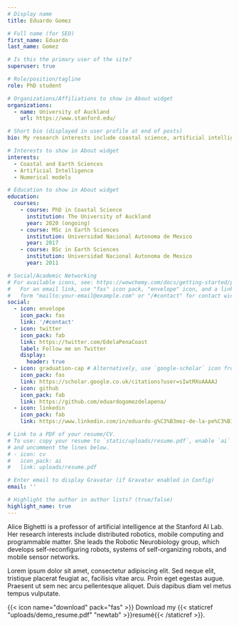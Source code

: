 ```yaml
---
# Display name
title: Eduardo Gomez

# Full name (for SEO)
first_name: Eduardo
last_name: Gomez

# Is this the primary user of the site?
superuser: true

# Role/position/tagline
role: PhD student 

# Organizations/Affiliations to show in About widget
organizations:
  - name: University of Auckland
    url: https://www.stanford.edu/

# Short bio (displayed in user profile at end of posts)
bio: My research interests include coastal science, artificial intelligence, and numerical models.

# Interests to show in About widget
interests:
  - Coastal and Earth Sciences
  - Artificial Intelligence  
  - Numerical models

# Education to show in About widget
education:
  courses:
    - course: PhD in Coastal Science
      institution: The University of Auckland
      year: 2020 (ongoing)
    - course: MSc in Earth Sciences
      institution: Universidad Nacional Autonoma de Mexico
      year: 2017
    - course: BSc in Earth Sciences
      institution: Universidad Nacional Autonoma de Mexico
      year: 2011

# Social/Academic Networking
# For available icons, see: https://wowchemy.com/docs/getting-started/page-builder/#icons
#   For an email link, use "fas" icon pack, "envelope" icon, and a link in the
#   form "mailto:your-email@example.com" or "/#contact" for contact widget.
social:
  - icon: envelope
    icon_pack: fas
    link: '/#contact'
  - icon: twitter
    icon_pack: fab
    link: https://twitter.com/EdelaPenaCoast
    label: Follow me on Twitter
    display:
      header: true
  - icon: graduation-cap # Alternatively, use `google-scholar` icon from `ai` icon pack
    icon_pack: fas
    link: https://scholar.google.co.uk/citations?user=sIwtMXoAAAAJ
  - icon: github
    icon_pack: fab
    link: https://github.com/eduardogomezdelapena/
  - icon: linkedin
    icon_pack: fab
    link: https://www.linkedin.com/in/eduardo-g%C3%B3mez-de-la-pe%C3%B1a-21841a154/

# Link to a PDF of your resume/CV.
# To use: copy your resume to `static/uploads/resume.pdf`, enable `ai` icons in `params.yaml`,
# and uncomment the lines below.
# - icon: cv
#   icon_pack: ai
#   link: uploads/resume.pdf

# Enter email to display Gravatar (if Gravatar enabled in Config)
email: ''

# Highlight the author in author lists? (true/false)
highlight_name: true
---
```


Alice Bighetti is a professor of artificial intelligence at the Stanford AI Lab. Her research interests include distributed robotics, mobile computing and programmable matter. She leads the Robotic Neurobiology group, which develops self-reconfiguring robots, systems of self-organizing robots, and mobile sensor networks.

Lorem ipsum dolor sit amet, consectetur adipiscing elit. Sed neque elit, tristique placerat feugiat ac, facilisis vitae arcu. Proin eget egestas augue. Praesent ut sem nec arcu pellentesque aliquet. Duis dapibus diam vel metus tempus vulputate.

{{< icon name="download" pack="fas" >}} Download my {{< staticref "uploads/demo_resume.pdf" "newtab" >}}resumé{{< /staticref >}}.

